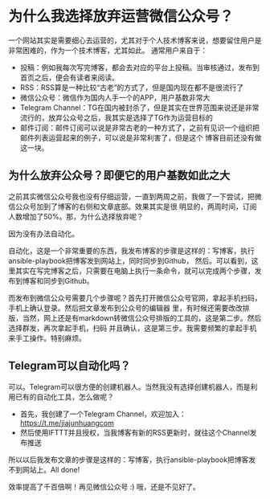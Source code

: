 # 为什么我选择放弃运营微信公众号？

一个网站其实是需要细心去运营的，尤其对于个人技术博客来说，想要留住用户是非常困难的，作为一个技术博客，尤其如此。
通常用户来自于：

- 投稿：例如我每次写完博客，都会去对应的平台上投稿。当审核通过，发布到首页之后，便会有读者来阅读。
- RSS：RSS算是一种比较“古老”的方式了，但是国内现在都不是很流行了
- 微信公众号：微信作为国内人手一个的APP，用户基数非常大
- Telegram Channel：TG在国内被封杀了，但是其实在世界范围来说还是非常流行的，放弃公众号之后，我其实是选择了TG作为运营目标的
- 邮件订阅：邮件订阅可以说是非常古老的一种方式了，之前有见识一个组织把邮件列表运营起来的例子，可以说是非常利害了，但是这个
博客目前还没有做这一块。

## 为什么放弃公众号？即便它的用户基数如此之大

之前其实微信公众号我也没有仔细运营，一直到两周之前，我做了一下尝试，把微信公众号加到了博客的右侧和文章底部。效果其实是很
明显的，两周时间，订阅人数增加了50%。那，为什么选择放弃呢？

因为没有办法自动化。

自动化，这是一个非常重要的东西，我发布博客的步骤是这样的：写博客，执行ansible-playbook把博客发到网站上，同时同步到Github，
然后。可以看到，这里其实在写完博客之后，只需要在电脑上执行一条命令，就可以完成两个步骤，发布到博客和同步到Github。

而发布到微信公众号需要几个步骤呢？首先打开微信公众号官网，拿起手机扫码，手机上确认登录。然后把文章发布到公众号的编辑器
里，有时候还需要改改排版，当然，网上还是有markdown转微信公众号排版的工具的，这是第二步。然后选择群发，再次拿起手机，扫码
并且确认，这是第三步。我需要频繁的拿起手机来手工操作。特别麻烦。

## Telegram可以自动化吗？

可以。Telegram可以很方便的创建机器人。当然我没有选择创建机器人，而是利用已有的自动化工具，怎么做呢？

- 首先，我创建了一个Telegram Channel，欢迎加入： https://t.me/jiajunhuangcom
- 然后使用IFTTT并且授权，当我博客有新的RSS更新时，就往这个Channel发布推送


所以以后我发布文章的步骤是这样的：写博客，执行ansible-playbook把博客发不到网站上。All done!

效率提高了千百倍啊！再见微信公众号 :) 哦，还是不见好了。
